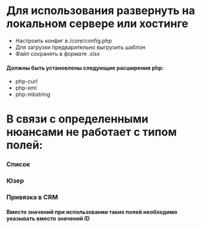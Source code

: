 # Для использования развернуть на локальном сервере или хостинге
  - Настроить конфиг в /core/config.php
  - Для загрузки предварительно выгрузить шаблон
  - Файл сохранять в формате .xlsx
  
  #### Должны быть установлены следующие расширения php:
  - php-curl
  - php-xml
  - php-mbstring
# В связи с определенными нюансами не работает с типом полей:
  ### Список
  ### Юзер
  ### Привязка в CRM
  
  #### Вместо значений при использовании таких полей необходимо указывать вместо значений ID
